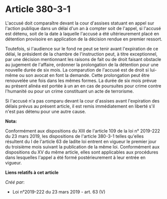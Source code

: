 # Article 380-3-1 

L'accusé doit comparaître devant la cour d'assises statuant en appel sur l'action publique dans un délai d'un an à compter
soit de l'appel, si l'accusé est détenu, soit de la date à laquelle l'accusé a été ultérieurement placé en détention
provisoire en application de la décision rendue en premier ressort.

Toutefois, si l'audience sur le fond ne peut se tenir avant l'expiration de ce délai, le président de la chambre de
l'instruction peut, à titre exceptionnel, par une décision mentionnant les raisons de fait ou de droit faisant obstacle au
jugement de l'affaire, ordonner la prolongation de la détention pour une nouvelle durée de six mois. La comparution de
l'accusé est de droit si lui-même ou son avocat en font la demande. Cette prolongation peut être renouvelée une fois dans les
mêmes formes. La durée de six mois prévue au présent alinéa est portée à un an en cas de poursuites pour crime contre
l'humanité ou pour un crime constituant un acte de terrorisme.

Si l'accusé n'a pas comparu devant la cour d'assises avant l'expiration des délais prévus au présent article, il est remis
immédiatement en liberté s'il n'est pas détenu pour une autre cause.

**Nota:**

Conformément aux dispositions du XIII de l'article 109 de la loi n° 2019-222 du 23 mars 2019, les dispositions de l'article
380-3-1 telles qu'elles résultent du I de l'article 63 de ladite loi entrent en vigueur le premier jour du troisième mois
suivant la publication de la même loi. Conformément aux dispositions du XV du même article, elles sont applicables aux
procédures dans lesquelles l'appel a été formé postérieurement à leur entrée en vigueur.

**Liens relatifs à cet article**

_Créé par_:

  - Loi n°2019-222 du 23 mars 2019 - art. 63 (V)

